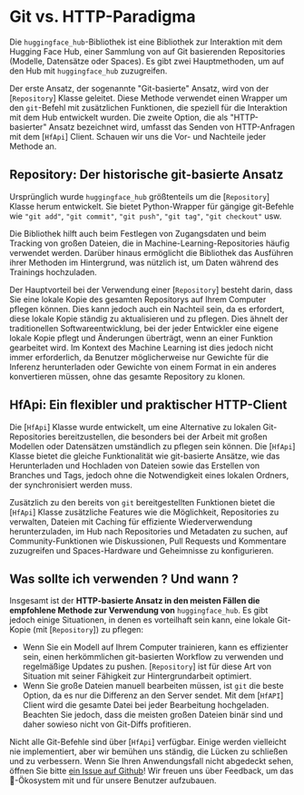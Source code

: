 <!--⚠️ Note that this file is in Markdown but contain specific syntax for our doc-builder (similar to MDX) that may not be
rendered properly in your Markdown viewer.
-->

# Git vs. HTTP-Paradigma

Die `huggingface_hub`-Bibliothek ist eine Bibliothek zur Interaktion mit dem Hugging Face 
Hub, einer Sammlung von auf Git basierenden Repositories (Modelle, Datensätze oder 
Spaces). Es gibt zwei Hauptmethoden, um auf den Hub mit `huggingface_hub` zuzugreifen.

Der erste Ansatz, der sogenannte "Git-basierte" Ansatz, wird von der [`Repository`] Klasse 
geleitet. Diese Methode verwendet einen Wrapper um den `git`-Befehl mit zusätzlichen 
Funktionen, die speziell für die Interaktion mit dem Hub entwickelt wurden. Die zweite 
Option, die als "HTTP-basierter" Ansatz bezeichnet wird, umfasst das Senden von 
HTTP-Anfragen mit dem [`HfApi`] Client. Schauen wir uns die Vor- und Nachteile jeder 
Methode an.

## Repository: Der historische git-basierte Ansatz

Ursprünglich wurde `huggingface_hub` größtenteils um die [`Repository`] Klasse herum 
entwickelt. Sie bietet Python-Wrapper für gängige git-Befehle wie `"git add"`, `"git commit"`, 
`"git push"`, `"git tag"`, `"git checkout"` usw.

Die Bibliothek hilft auch beim Festlegen von Zugangsdaten und beim Tracking von großen 
Dateien, die in Machine-Learning-Repositories häufig verwendet werden. Darüber hinaus 
ermöglicht die Bibliothek das Ausführen ihrer Methoden im Hintergrund, was nützlich ist, 
um Daten während des Trainings hochzuladen.

Der Hauptvorteil bei der Verwendung einer [`Repository`] besteht darin, dass Sie eine 
lokale Kopie des gesamten Repositorys auf Ihrem Computer pflegen können. Dies kann jedoch 
auch ein Nachteil sein, da es erfordert, diese lokale Kopie ständig zu aktualisieren und 
zu pflegen. Dies ähnelt der traditionellen Softwareentwicklung, bei der jeder Entwickler 
eine eigene lokale Kopie pflegt und Änderungen überträgt, wenn an einer Funktion 
gearbeitet wird. Im Kontext des Machine Learning ist dies jedoch nicht immer erforderlich, 
da Benutzer möglicherweise nur Gewichte für die Inferenz herunterladen oder Gewichte von 
einem Format in ein anderes konvertieren müssen, ohne das gesamte Repository zu klonen.

## HfApi: Ein flexibler und praktischer HTTP-Client

Die [`HfApi`] Klasse wurde entwickelt, um eine Alternative zu lokalen Git-Repositories 
bereitzustellen, die besonders bei der Arbeit mit großen Modellen oder Datensätzen 
umständlich zu pflegen sein können. Die [`HfApi`] Klasse bietet die gleiche Funktionalität 
wie git-basierte Ansätze, wie das Herunterladen und Hochladen von Dateien sowie das 
Erstellen von Branches und Tags, jedoch ohne die Notwendigkeit eines lokalen Ordners, der 
synchronisiert werden muss.

Zusätzlich zu den bereits von `git` bereitgestellten Funktionen bietet die [`HfApi`] 
Klasse zusätzliche Features wie die Möglichkeit, Repositories zu verwalten, Dateien mit 
Caching für effiziente Wiederverwendung herunterzuladen, im Hub nach Repositories und 
Metadaten zu suchen, auf Community-Funktionen wie Diskussionen, Pull Requests und 
Kommentare zuzugreifen und Spaces-Hardware und Geheimnisse zu konfigurieren.

## Was sollte ich verwenden ? Und wann ?

Insgesamt ist der **HTTP-basierte Ansatz in den meisten Fällen die empfohlene Methode zur Verwendung von** 
`huggingface_hub`. Es gibt jedoch einige Situationen, in denen es vorteilhaft sein kann, 
eine lokale Git-Kopie (mit [`Repository`]) zu pflegen:
- Wenn Sie ein Modell auf Ihrem Computer trainieren, kann es effizienter sein, einen 
herkömmlichen git-basierten Workflow zu verwenden und regelmäßige Updates zu pushen. 
[`Repository`] ist für diese Art von Situation mit seiner Fähigkeit zur Hintergrundarbeit optimiert.
- Wenn Sie große Dateien manuell bearbeiten müssen, ist `git` die beste Option, da es nur 
die Differenz an den Server sendet. Mit dem [`HfAPI`] Client wird die gesamte Datei bei 
jeder Bearbeitung hochgeladen. Beachten Sie jedoch, dass die meisten großen Dateien binär 
sind und daher sowieso nicht von Git-Diffs profitieren.

Nicht alle Git-Befehle sind über [`HfApi`] verfügbar. Einige werden vielleicht nie 
implementiert, aber wir bemühen uns ständig, die Lücken zu schließen und zu verbessern. 
Wenn Sie Ihren Anwendungsfall nicht abgedeckt sehen, öffnen Sie bitte [ein Issue auf 
Github](https://github.com/huggingface/huggingface_hub)! Wir freuen uns über Feedback, um das 🤗-Ökosystem mit und für unsere Benutzer aufzubauen.